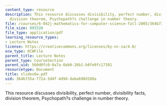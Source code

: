 ```yaml
---
content_type: resource
description: This resource discusses divisibility, perfect number, divisibility facts,
  division theorem, Psychopath?s challenge in number theory.
file: /courses/6-042j-mathematics-for-computer-science-fall-2005/364b735a772a3d4f4d9ddaba698d188a_slides6w.pdf
file_size: 893328
file_type: application/pdf
learning_resource_types:
- Lecture Notes
license: https://creativecommons.org/licenses/by-nc-sa/4.0/
ocw_type: OCWFile
parent_title: Lecture Notes
parent_type: CourseSection
parent_uid: 560d0fc0-0a7a-0ab0-26b1-b8fe9fc17391
resourcetype: Document
title: slides6w.pdf
uid: 364b735a-772a-3d4f-4d9d-daba698d188a
---
```

This resource discusses divisibility, perfect number, divisibility facts, division theorem, Psychopath?s challenge in number theory.